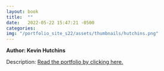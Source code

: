 ```yaml
---
layout: book
title:  ""
date:   2022-05-22 15:47:21 -0500
categories:
img: "/portfolio_site_s22/assets/thumbnails/hutchins.png"
---
```


<b>Author: Kevin Hutchins</b>

Description:
<a href="https://data-viz.it.wisc.edu/content/4fb174b7-0dfa-4dfd-862b-a7c064e73982">Read the portfolio by clicking here.</a>

[jekyll-docs]: https://jekyllrb.com/docs/home
[jekyll-gh]:   https://github.com/jekyll/jekyll
[jekyll-talk]: https://talk.jekyllrb.com/

